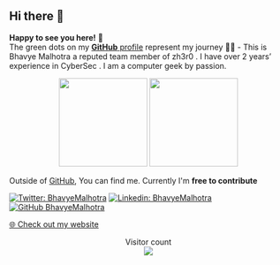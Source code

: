 ## Hi there 👋

**Happy to see you here!** :star_struck: <br> The green dots on my [**GitHub** profile](https://github.com/Bhavye-Malhotra) represent my journey :running_man: - This is Bhavye Malhotra a reputed team member of zh3r0 . I have over 2 years’ experience in CyberSec . I am a computer geek by passion. 

<p align="center">
<img height="160em" src="https://github-readme-stats.vercel.app/api?username=Bhavye-Malhotra&show_icons=true&theme=radical&include_all_commits=true&count_private=true"/>
<img height="160em" src="https://github-readme-stats.vercel.app/api/top-langs/?username=Bhavye-Malhotra&layout=compact&langs_count=8&theme=radical"/>
</p>

Outside of [GitHub](https://github.com/Bhavye-Malhotra/), 
You can find me. Currently I'm **free to contribute**

[![Twitter: BhavyeMalhotra](https://img.shields.io/twitter/follow/wh1t3r0se_?style=social)](https://twitter.com/wh1t3r0se_)
[![Linkedin: BhavyeMalhotra](https://img.shields.io/badge/-BhavyeMalhotra-blue?style=flat-square&logo=Linkedin&logoColor=white&link=www.linkedin.com/in/Bhavye-M)](https://www.linkedin.com/in/Bhavye-M/)
[![GitHub BhavyeMalhotra](https://img.shields.io/github/followers/Bhavye-Malhotra?label=follow&style=social)](https://github.com/Bhavye-Malhotra)
<p><a href="https://bhavye-malhotra.github.io/site/">🌐 Check out my website</a></p>
<p align="center"> 
  Visitor count<br>
  <img src="https://profile-counter.glitch.me/Bhavye-Malhotra/count.svg" />
</p>
